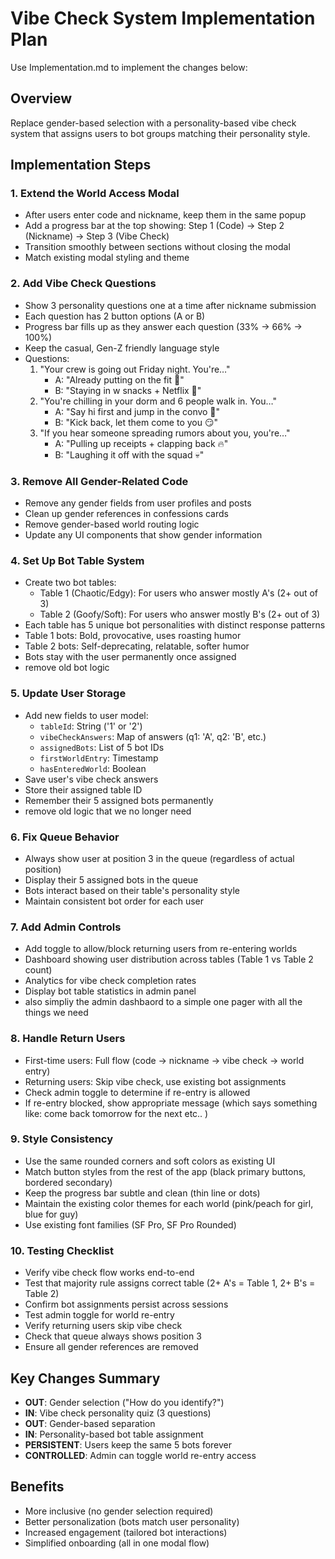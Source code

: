 # Vibe Check System Implementation Plan


Use Implementation.md to implement the changes below: 

## Overview
Replace gender-based selection with a personality-based vibe check system that assigns users to bot groups matching their personality style.

## Implementation Steps

### 1. **Extend the World Access Modal**
- After users enter code and nickname, keep them in the same popup
- Add a progress bar at the top showing: Step 1 (Code) → Step 2 (Nickname) → Step 3 (Vibe Check)
- Transition smoothly between sections without closing the modal
- Match existing modal styling and theme

### 2. **Add Vibe Check Questions**
- Show 3 personality questions one at a time after nickname submission
- Each question has 2 button options (A or B)
- Progress bar fills up as they answer each question (33% → 66% → 100%)
- Keep the casual, Gen-Z friendly language style
- Questions:
  1. "Your crew is going out Friday night. You're…"
     - A: "Already putting on the fit 💃"
     - B: "Staying in w snacks + Netflix 🍿"
  2. "You're chilling in your dorm and 6 people walk in. You…"
     - A: "Say hi first and jump in the convo 👋"
     - B: "Kick back, let them come to you 😏"
  3. "If you hear someone spreading rumors about you, you're…"
     - A: "Pulling up receipts + clapping back 🔥"
     - B: "Laughing it off with the squad 💀"

### 3. **Remove All Gender-Related Code**
- Remove any gender fields from user profiles and posts
- Clean up gender references in confessions cards
- Remove gender-based world routing logic
- Update any UI components that show gender information

### 4. **Set Up Bot Table System**
- Create two bot tables:
  - Table 1 (Chaotic/Edgy): For users who answer mostly A's (2+ out of 3)
  - Table 2 (Goofy/Soft): For users who answer mostly B's (2+ out of 3)
- Each table has 5 unique bot personalities with distinct response patterns
- Table 1 bots: Bold, provocative, uses roasting humor
- Table 2 bots: Self-deprecating, relatable, softer humor
- Bots stay with the user permanently once assigned
- remove old bot logic 

### 5. **Update User Storage**
- Add new fields to user model:
  - `tableId`: String ('1' or '2')
  - `vibeCheckAnswers`: Map of answers (q1: 'A', q2: 'B', etc.)
  - `assignedBots`: List of 5 bot IDs
  - `firstWorldEntry`: Timestamp
  - `hasEnteredWorld`: Boolean
- Save user's vibe check answers
- Store their assigned table ID
- Remember their 5 assigned bots permanently
- remove old logic that we no longer need 

### 6. **Fix Queue Behavior**
- Always show user at position 3 in the queue (regardless of actual position)
- Display their 5 assigned bots in the queue
- Bots interact based on their table's personality style
- Maintain consistent bot order for each user

### 7. **Add Admin Controls**
- Add toggle to allow/block returning users from re-entering worlds
- Dashboard showing user distribution across tables (Table 1 vs Table 2 count)
- Analytics for vibe check completion rates
- Display bot table statistics in admin panel
- also simpliy the admin dashbaord to a simple one pager with all the things we need 

### 8. **Handle Return Users**
- First-time users: Full flow (code → nickname → vibe check → world entry)
- Returning users: Skip vibe check, use existing bot assignments
- Check admin toggle to determine if re-entry is allowed
- If re-entry blocked, show appropriate message (which says something like: come back tomorrow for the next etc.. )

### 9. **Style Consistency**
- Use the same rounded corners and soft colors as existing UI
- Match button styles from the rest of the app (black primary buttons, bordered secondary)
- Keep the progress bar subtle and clean (thin line or dots)
- Maintain the existing color themes for each world (pink/peach for girl, blue for guy)
- Use existing font families (SF Pro, SF Pro Rounded)

### 10. **Testing Checklist**
- Verify vibe check flow works end-to-end
- Test that majority rule assigns correct table (2+ A's = Table 1, 2+ B's = Table 2)
- Confirm bot assignments persist across sessions
- Test admin toggle for world re-entry
- Verify returning users skip vibe check
- Check that queue always shows position 3
- Ensure all gender references are removed

## Key Changes Summary
- **OUT**: Gender selection ("How do you identify?")
- **IN**: Vibe check personality quiz (3 questions)
- **OUT**: Gender-based separation
- **IN**: Personality-based bot table assignment
- **PERSISTENT**: Users keep the same 5 bots forever
- **CONTROLLED**: Admin can toggle world re-entry access

## Benefits
- More inclusive (no gender selection required)
- Better personalization (bots match user personality)
- Increased engagement (tailored bot interactions)
- Simplified onboarding (all in one modal flow)